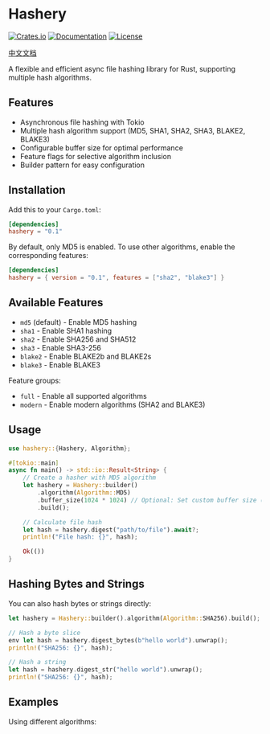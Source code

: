 # Hashery

[![Crates.io](https://img.shields.io/crates/v/hashery.svg)](https://crates.io/crates/hashery)
[![Documentation](https://docs.rs/hashery/badge.svg)](https://docs.rs/hashery)
[![License](https://img.shields.io/crates/l/hashery.svg)](LICENSE)

[中文文档](README-zh_CN.md)

A flexible and efficient async file hashing library for Rust, supporting multiple hash algorithms.

## Features

- Asynchronous file hashing with Tokio
- Multiple hash algorithm support (MD5, SHA1, SHA2, SHA3, BLAKE2, BLAKE3)
- Configurable buffer size for optimal performance
- Feature flags for selective algorithm inclusion
- Builder pattern for easy configuration

## Installation

Add this to your `Cargo.toml`:

```toml
[dependencies]
hashery = "0.1"
```

By default, only MD5 is enabled. To use other algorithms, enable the corresponding features:

```toml
[dependencies]
hashery = { version = "0.1", features = ["sha2", "blake3"] }
```

## Available Features

- `md5` (default) - Enable MD5 hashing
- `sha1` - Enable SHA1 hashing
- `sha2` - Enable SHA256 and SHA512
- `sha3` - Enable SHA3-256
- `blake2` - Enable BLAKE2b and BLAKE2s
- `blake3` - Enable BLAKE3

Feature groups:

- `full` - Enable all supported algorithms
- `modern` - Enable modern algorithms (SHA2 and BLAKE3)

## Usage

```rust
use hashery::{Hashery, Algorithm};

#[tokio::main]
async fn main() -> std::io::Result<String> {
    // Create a hasher with MD5 algorithm
    let hashery = Hashery::builder()
        .algorithm(Algorithm::MD5)
        .buffer_size(1024 * 1024) // Optional: Set custom buffer size (default: 1MB)
        .build();

    // Calculate file hash
    let hash = hashery.digest("path/to/file").await?;
    println!("File hash: {}", hash);

    Ok(())
}
```

## Hashing Bytes and Strings

You can also hash bytes or strings directly:

```rust
let hashery = Hashery::builder().algorithm(Algorithm::SHA256).build();

// Hash a byte slice
env let hash = hashery.digest_bytes(b"hello world").unwrap();
println!("SHA256: {}", hash);

// Hash a string
let hash = hashery.digest_str("hello world").unwrap();
println!("SHA256: {}", hash);
```

## Examples

Using different algorithms:

```

```
